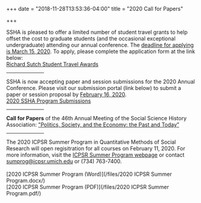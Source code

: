 +++
date = "2018-11-28T13:53:36-04:00"
title = "2020 Call for Papers"

+++

SSHA is pleased to offer a limited number of student travel grants to help offset the cost to graduate students (and the occasional exceptional undergraduate) attending our annual conference. The <u>deadline for applying is March 15, 2020</u>. To apply, please complete the application form at the link below: 
<br /><a href="https://forms.gle/c67posJouwuGiMTk9" target="_blank">Richard Sutch Student Travel Awards</a>
<br /><hr width="100">
SSHA is now accepting paper and session submissions for the 2020 Annual Conference. Please visit our submission portal (link below) to submit a paper or session proposal by <u>February 16, 2020</u>.<br />
<a href="http://ssha2020.ssha.org/" target="_blank">2020 SSHA Program Submissions</a>
<br /><hr width="100">
**Call for Papers** of the 46th Annual Meeting of the Social Science History Association:  <a href="http://ssha2020.ssha.org/hps/SSHA2020CFP.pdf" target="_blank">"Politics, Society, and the Economy: the Past and Today”</a>
<br /><hr width="100">
The 2020 ICPSR Summer Program in Quantitative Methods of Social Research will open regisitration for all courses on February 11, 2020. For more information, visit the <a href="https://www.icpsr.umich.edu/icpsrweb/sumprog/" target="_blank">ICPSR Summer Program webpage</a> or contact <sumprog@icpsr.umich.edu> or (734) 763-7400.
<br />  
[2020 ICPSR Summer Program (Word)](/files/2020 ICPSR Summer Program.docx/)  
[2020 ICPSR Summer Program (PDF)](/files/2020 ICPSR Summer Program.pdf/) 
